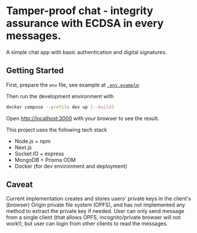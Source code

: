 # Tamper-proof chat - integrity assurance with ECDSA in every messages.

A simple chat app with basic authentication and digital signatures.

## Getting Started

First, prepare the `env` file, see example at [`.env.example`]("./.env.example"):

Then run the development environment with

```bash
docker compose --profile dev up [--build]
```

Open [http://localhost:3000](http://localhost:3000) with your browser to see the result.

This project uses the following tech stack
* Node.js + npm
* Next.js
* Socket.IO + express
* MongoDB + Prisma ODM
* Docker (for dev environment and deployment)

## Caveat
Current implementation creates and stores users' private keys in the client's (browser) Origin private file system (OPFS), and has not implemented any method to extract the private key if needed. User can only send message from a single client (that allows OPFS, incognito/private browser will not work!), but user can login from other clients to read the messages.
